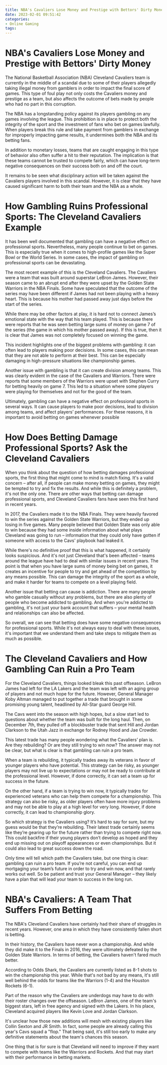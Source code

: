 ```yaml
---
title: NBA's Cavaliers Lose Money and Prestige with Bettors' Dirty Money
date: 2023-02-01 09:51:42
categories:
- Online Gaming
tags:
---
```



#  NBA's Cavaliers Lose Money and Prestige with Bettors' Dirty Money

The National Basketball Association (NBA) Cleveland Cavaliers team is currently in the middle of a scandal due to some of their players allegedly taking illegal money from gamblers in order to impact the final score of games. This type of foul play not only costs the Cavaliers money and prestige as a team, but also affects the outcome of bets made by people who had no part in this corruption.

The NBA has a longstanding policy against its players gambling on any games involving the league. This prohibition is in place to protect both the integrity of the sport and the investment of fans who bet on games lawfully. When players break this rule and take payment from gamblers in exchange for improperly impacting game results, it undermines both the NBA and its betting fans.

In addition to monetary losses, teams that are caught engaging in this type of behavior also often suffer a hit to their reputation. The implication is that these teams cannot be trusted to compete fairly, which can have long-term negative consequences on their success both on and off the court.

It remains to be seen what disciplinary action will be taken against the Cavaliers players involved in this scandal. However, it is clear that they have caused significant harm to both their team and the NBA as a whole.

#  How Gambling Ruins Professional Sports: The Cleveland Cavaliers Example

It has been well documented that gambling can have a negative effect on professional sports. Nevertheless, many people continue to bet on games. This is especially true when it comes to high-profile games like the Super Bowl or the World Series. In some cases, the impact of gambling on professional sports can be devastating.

The most recent example of this is the Cleveland Cavaliers. The Cavaliers were a team that was built around superstar LeBron James. However, their season came to an abrupt end after they were upset by the Golden State Warriors in the NBA Finals. Some have speculated that the outcome of the series may have been different if James had not been playing with a heavy heart. This is because his mother had passed away just days before the start of the series.

While there may be other factors at play, it is hard not to connect James’s emotional state with the way that his team played. This is because there were reports that he was seen betting large sums of money on game 7 of the series (the game in which his mother passed away). If this is true, then it is clear that James was not completely focused on winning the game.

This incident highlights one of the biggest problems with gambling: it can often lead to players making poor decisions. In some cases, this can mean that they are not able to perform at their best. This can be especially damaging in high-pressure situations like championship games.

Another issue with gambling is that it can create division among teams. This was clearly evident in the case of the Cavaliers and Warriors. There were reports that some members of the Warriors were upset with Stephen Curry for betting heavily on game 7. This led to a situation where some players were playing for themselves and not for the good of the team.

Ultimately, gambling can have a negative effect on professional sports in several ways. It can cause players to make poor decisions, lead to division among teams, and affect players’ performances. For these reasons, it is important to avoid betting on games whenever possible

#  How Does Betting Damage Professional Sports? Ask the Cleveland Cavaliers

When you think about the question of how betting damages professional sports, the first thing that might come to mind is match fixing. It's a valid concern – after all, if people can make money betting on games, they might be tempted to try and fix the results. And while this is definitely a problem, it's not the only one. There are other ways that betting can damage professional sports, and Cleveland Cavaliers fans have seen this first hand in recent years.

In 2017, the Cavaliers made it to the NBA Finals. They were heavily favored to win the series against the Golden State Warriors, but they ended up losing in five games. Many people believed that Golden State was only able to win because they had some inside information about what plays Cleveland was going to run – information that they could only have gotten if someone with access to the Cavs' playbook had leaked it.

While there's no definitive proof that this is what happened, it certainly looks suspicious. And it's not just Cleveland that's been affected – teams around the league have had to deal with similar issues in recent years. The point is that when you have large sums of money being bet on games, it creates an incentive for people to try and get ahead of the competition by any means possible. This can damage the integrity of the sport as a whole, and make it harder for teams to compete on a level playing field.

Another issue that betting can cause is addiction. There are many people who gamble casually without any problems, but there are also plenty of people who become addicted to gambling. And when you're addicted to gambling, it's not just your bank account that suffers – your mental health and relationships can also be affected.

So overall, we can see that betting does have some negative consequences for professional sports. While it's not always easy to deal with these issues, it's important that we understand them and take steps to mitigate them as much as possible.

#  The Cleveland Cavaliers and How Gambling Can Ruin a Pro Team

For the Cleveland Cavaliers, things looked bleak this past offseason. LeBron James had left for the LA Lakers and the team was left with an aging group of players and not much hope for the future. However, General Manager Koby Altman managed to put together a trade that brought in some promising young talent, headlined by All-Star guard George Hill.

The Cavs went into the season with high hopes, but a slow start led to questions about whether the team was built for the long haul. Then, on December 7th, they pulled off a blockbuster trade that sent Hill and Jordan Clarkson to the Utah Jazz in exchange for Rodney Hood and Jae Crowder.

This latest trade has many people wondering what the Cavaliers’ plan is. Are they rebuilding? Or are they still trying to win now? The answer may not be clear, but what is clear is that gambling can ruin a pro team.

When a team is rebuilding, it typically trades away its veterans in favor of younger players who have potential. This strategy can be risky, as younger players may not live up to expectations or may not be ready to contribute at the professional level. However, if done correctly, it can set a team up for success in the future.

On the other hand, if a team is trying to win now, it typically trades for experienced veterans who can help them compete for a championship. This strategy can also be risky, as older players often have more injury problems and may not be able to play at a high level for very long. However, if done correctly, it can lead to championship glory.

So which strategy is the Cavaliers using? It’s hard to say for sure, but my guess would be that they’re rebuilding. Their latest trade certainly seems like they’re gearing up for the future rather than trying to compete right now. This could backfire if their young players don’t develop as hoped and they end up missing out on playoff appearances or even championships. But it could also lead to great success down the road.

Only time will tell which path the Cavaliers take, but one thing is clear: gambling can ruin a pro team. If you’re not careful, you can end up mortgaging your team’s future in order to try and win now, and that rarely works out well. So be patient and trust your General Manager – they likely have a plan that will lead your team to success in the long run.

#  NBA's Cavaliers: A Team That Suffers From Betting

The NBA's Cleveland Cavaliers have certainly had their share of struggles in recent years. However, one area in which they have consistently fallen short is betting.

In their history, the Cavaliers have never won a championship. And while they did make it to the Finals in 2016, they were ultimately defeated by the Golden State Warriors. In terms of betting, the Cavaliers haven't fared much better.

According to Odds Shark, the Cavaliers are currently listed as 8-1 shots to win the championship this year. While that's not bad by any means, it's still well behind the odds for teams like the Warriors (1-4) and the Houston Rockets (6-1).

Part of the reason why the Cavaliers are underdogs may have to do with their roster changes over the offseason. LeBron James, one of the team's biggest stars, left in free agency and signed with the Lakers. In his place, Cleveland acquired players like Kevin Love and Jordan Clarkson.

It's unclear how those new additions will mesh with existing players like Collin Sexton and JR Smith. In fact, some people are already calling this year's Cavs squad a "flop." That being said, it's still too early to make any definitive statements about the team's chances this season.

One thing that is for sure is that Cleveland will need to improve if they want to compete with teams like the Warriors and Rockets. And that may start with their performance in betting markets.